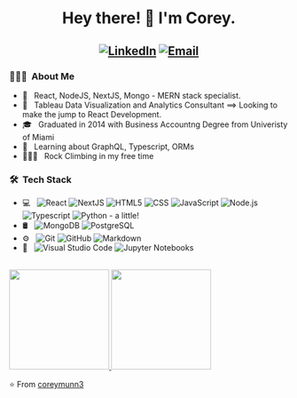 <h1 align="center"> Hey there! 👋 I'm Corey.</h1>
<h2 align="center">
<a href="https://www.linkedin.com/in/michael-munn-73228958/"><img alt="LinkedIn" src="https://img.shields.io/badge/LinkedIn-Corey%20Munn-blueviolet?style=for-the-badge&logo=linkedin"></a>
<a href="mailto:coreymunn3@gmail.com"><img alt="Email" src="https://img.shields.io/badge/Email-coreymunn3@gmail.com-blueviolet?style=for-the-badge&logo=gmail"></a>
</h2>

<h3> 👨🏻‍💻 &nbsp;About Me </h3>

- 🤔 &nbsp; React, NodeJS, NextJS, Mongo - MERN stack specialist. 
- 💼 &nbsp; Tableau Data Visualization and Analytics Consultant ==> Looking to make the jump to React Development. 
- 🎓 &nbsp; Graduated in 2014 with Business Accountng Degree from Univeristy of Miami
- 🌱 &nbsp; Learning about GraphQL, Typescript, ORMs
- 🧗🏻‍♂️ &nbsp; Rock Climbing in my free time

<h3> 🛠 &nbsp;Tech Stack</h3>

- 💻 &nbsp;
  ![React](https://img.shields.io/badge/-React-333333?style=flat-square&logo=react)
  ![NextJS](https://img.shields.io/badge/-NextJs-333333?style=flat-square&logo=react)
  ![HTML5](https://img.shields.io/badge/-HTML5-333333?style=flat-square&logo=HTML5)
  ![CSS](https://img.shields.io/badge/-CSS-333333?style=flat-square&logo=CSS3&logoColor=1572B6)
  ![JavaScript](https://img.shields.io/badge/-JavaScript-333333?style=flat-square&logo=javascript)
  ![Node.js](https://img.shields.io/badge/-Node.js-333333?style=flat-square&logo=node.js)
  ![Typescript](https://img.shields.io/badge/TypeScript-007ACC?style=flat-square&logo=typescript&logoColor=white)
  ![Python](https://img.shields.io/badge/-Python-333333?style=flat-square&logo=python) - a little!
- 🛢 &nbsp;
  ![MongoDB](https://img.shields.io/badge/-MongoDB-333333?style=flat-square&logo=mongodb)
  ![PostgreSQL](https://img.shields.io/badge/PostgreSQL-316192?style=flat-square&logo=postgresql&logoColor=white)
- ⚙️ &nbsp;
  ![Git](https://img.shields.io/badge/-Git-333333?style=flat-square&logo=git)
  ![GitHub](https://img.shields.io/badge/-GitHub-333333?style=flat-square&logo=github)
  ![Markdown](https://img.shields.io/badge/-Markdown-333333?style=flat-square&logo=markdown)
- 🔧 &nbsp;
  ![Visual Studio Code](https://img.shields.io/badge/-Visual%20Studio%20Code-333333?style=flat-square&logo=visual-studio-code&logoColor=007ACC)
  ![Jupyter Notebooks](https://img.shields.io/badge/-Jupyter%20Notebook-333333?style=flat-square&logo=jupyter&logoColor=orange)

<br/>

<a href="https://github.com/coreymunn3">
  <img height="180em" src="https://github-readme-stats.vercel.app/api?username=coreymunn3&theme=buefy&show_icons=true" />
  <img height="180em" src="https://github-readme-stats.vercel.app/api/top-langs/?username=coreymunn3&theme=buefy&layout=compact" />
</a>

<br/>

⭐️ From [coreymunn3](https://github.com/coreymunn3)
